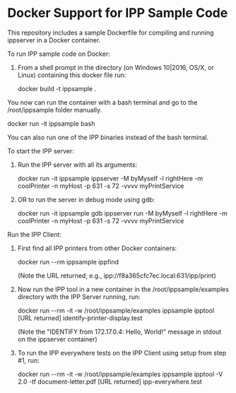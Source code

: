 # Docker Support for IPP Sample Code

This repository includes a sample Dockerfile
for compiling and running ippserver in a Docker container.

To run IPP sample code on Docker:

1. From a shell prompt in the directory (on Windows 10|2016, OS/X, or Linux) containing this docker file run:

   docker build -t ippsample .

You now can run the container with a bash terminal and go to the /root/ippsample folder manually.

   docker run -it ippsample bash

You can also run one of the IPP binaries instead of the bash terminal.

To start the IPP server:

1. Run the IPP server with all its arguments:

    docker run -it ippsample ippserver -M byMyself -l rightHere -m coolPrinter -n myHost -p 631 -s 72 -vvvv myPrintService

2. OR to run the server in debug mode using gdb:

    docker run -it ippsample gdb ippserver
    run  -M byMyself -l rightHere -m coolPrinter -n myHost -p 631 -s 72 -vvvv myPrintService

Run the IPP Client:

1. First find all IPP printers from other Docker containers:

    docker run --rm ippsample ippfind

    (Note the URL returned, e.g., ipp://f8a365cfc7ec.local:631/ipp/print)

2. Now run the IPP tool in a new container in the /root/ippsample/examples directory with the IPP Server running, run:

    docker run --rm -it -w /root/ippsample/examples ippsample ipptool [URL returned] identify-printer-display.test

    (Note the "IDENTIFY from 172.17.0.4: Hello, World!"  message in stdout on the ippserver container)

2. To run the IPP everywhere tests on the IPP Client using setup from step #1, run:

    docker run --rm -it -w /root/ippsample/examples ippsample ipptool -V 2.0 -tf document-letter.pdf [URL returned] ipp-everywhere.test

